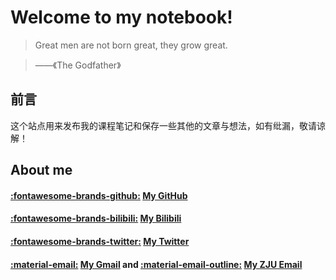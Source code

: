 # **Welcome to my notebook!**
> Great men are not born great, they grow great.

> ——《The Godfather》
## **前言**
这个站点用来发布我的课程笔记和保存一些其他的文章与想法，如有纰漏，敬请谅解！
## **About me**
#### [:fontawesome-brands-github:](https://github.com/zhz235) [My GitHub](https://github.com/zhz235)
#### [:fontawesome-brands-bilibili:](https://space.bilibili.com/401301920?spm_id_from=333.1007.0.0) [My Bilibili](https://space.bilibili.com/401301920?spm_id_from=333.1007.0.0)
#### [:fontawesome-brands-twitter:](https://x.com/haozhezeng) [My Twitter](https://x.com/haozhezeng)
#### [:material-email:](mailto:haozhezeng75@gmail.com) [My Gmail](mailto:haozhezeng75@gmail.com) and  [:material-email-outline:](mailto:3230104982@zju.edu.cn) [My ZJU Email](mailto:3230104982@zju.edu.cn)

